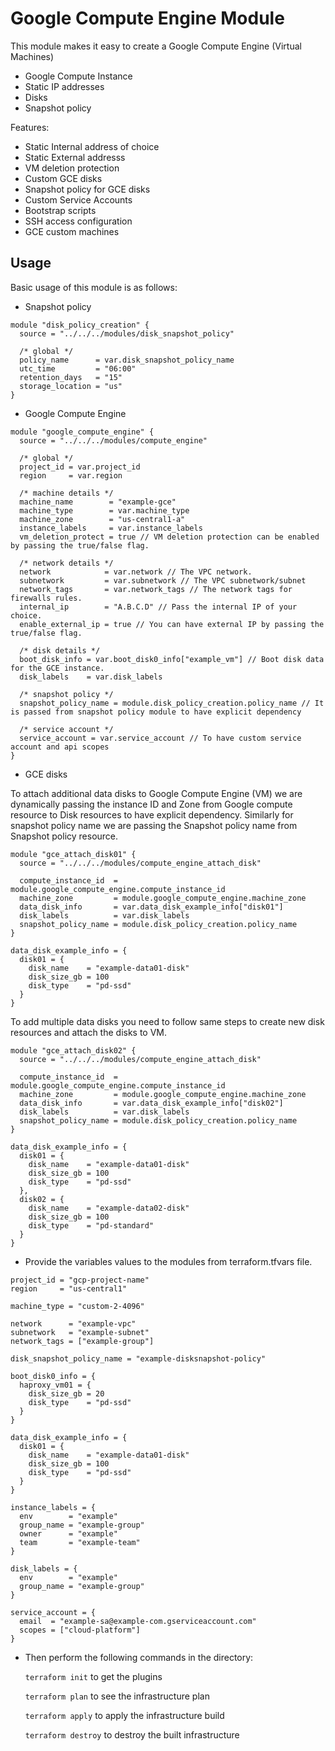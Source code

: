 # Google Compute Engine Module

This module makes it easy to create a Google Compute Engine (Virtual Machines)

- Google Compute Instance
- Static IP addresses
- Disks
- Snapshot policy

Features:

- Static Internal address of choice 
- Static External addresss
- VM deletion protection
- Custom GCE disks
- Snapshot policy for GCE disks
- Custom Service Accounts
- Bootstrap scripts
- SSH access configuration
- GCE custom machines

## Usage

Basic usage of this module is as follows:

* Snapshot policy

```hcl
module "disk_policy_creation" {
  source = "../../../modules/disk_snapshot_policy"

  /* global */
  policy_name      = var.disk_snapshot_policy_name
  utc_time         = "06:00"
  retention_days   = "15"
  storage_location = "us"
}
```

* Google Compute Engine

```hcl
module "google_compute_engine" {
  source = "../../../modules/compute_engine"

  /* global */
  project_id = var.project_id
  region     = var.region

  /* machine details */
  machine_name        = "example-gce"
  machine_type        = var.machine_type
  machine_zone        = "us-central1-a"
  instance_labels     = var.instance_labels
  vm_deletion_protect = true // VM deletion protection can be enabled by passing the true/false flag.

  /* network details */
  network            = var.network // The VPC network.
  subnetwork         = var.subnetwork // The VPC subnetwork/subnet
  network_tags       = var.network_tags // The network tags for firewalls rules.
  internal_ip        = "A.B.C.D" // Pass the internal IP of your choice.
  enable_external_ip = true // You can have external IP by passing the true/false flag.

  /* disk details */
  boot_disk_info = var.boot_disk0_info["example_vm"] // Boot disk data for the GCE instance.
  disk_labels    = var.disk_labels

  /* snapshot policy */
  snapshot_policy_name = module.disk_policy_creation.policy_name // It is passed from snapshot policy module to have explicit dependency

  /* service account */
  service_account = var.service_account // To have custom service account and api scopes
}
```

* GCE disks

To attach additional data disks to Google Compute Engine (VM) we are dynamically passing the instance ID and Zone from Google compute resource to Disk resources to have explicit dependency. Similarly for snapshot policy name we are passing the Snapshot policy name from Snapshot policy resource.

```hcl
module "gce_attach_disk01" {
  source = "../../../modules/compute_engine_attach_disk"

  compute_instance_id  = module.google_compute_engine.compute_instance_id
  machine_zone         = module.google_compute_engine.machine_zone
  data_disk_info       = var.data_disk_example_info["disk01"]
  disk_labels          = var.disk_labels
  snapshot_policy_name = module.disk_policy_creation.policy_name
}
```

```hcl
data_disk_example_info = {
  disk01 = {
    disk_name    = "example-data01-disk"
    disk_size_gb = 100
    disk_type    = "pd-ssd"
  }
}
```

To add multiple data disks you need to follow same steps to create new disk resources and attach the disks to VM.

```hcl
module "gce_attach_disk02" {
  source = "../../../modules/compute_engine_attach_disk"

  compute_instance_id  = module.google_compute_engine.compute_instance_id
  machine_zone         = module.google_compute_engine.machine_zone
  data_disk_info       = var.data_disk_example_info["disk02"]
  disk_labels          = var.disk_labels
  snapshot_policy_name = module.disk_policy_creation.policy_name
}
```

```hcl
data_disk_example_info = {
  disk01 = {
    disk_name    = "example-data01-disk"
    disk_size_gb = 100
    disk_type    = "pd-ssd"
  },
  disk02 = {
    disk_name    = "example-data02-disk"
    disk_size_gb = 100
    disk_type    = "pd-standard"
  }
}
```

* Provide the variables values to the modules from terraform.tfvars file.

```hcl
project_id = "gcp-project-name"
region     = "us-central1"

machine_type = "custom-2-4096"

network      = "example-vpc"
subnetwork   = "example-subnet"
network_tags = ["example-group"]

disk_snapshot_policy_name = "example-disksnapshot-policy"

boot_disk0_info = {
  haproxy_vm01 = {
    disk_size_gb = 20
    disk_type    = "pd-ssd"
  }
}

data_disk_example_info = {
  disk01 = {
    disk_name    = "example-data01-disk"
    disk_size_gb = 100
    disk_type    = "pd-ssd"
  }
}

instance_labels = {
  env        = "example"
  group_name = "example-group"
  owner      = "example"
  team       = "example-team"
}

disk_labels = {
  env        = "example"
  group_name = "example-group"
}

service_account = {
  email  = "example-sa@example-com.gserviceaccount.com"
  scopes = ["cloud-platform"]
}
```

* Then perform the following commands in the directory:

   `terraform init` to get the plugins

   `terraform plan` to see the infrastructure plan

   `terraform apply` to apply the infrastructure build

   `terraform destroy` to destroy the built infrastructure
